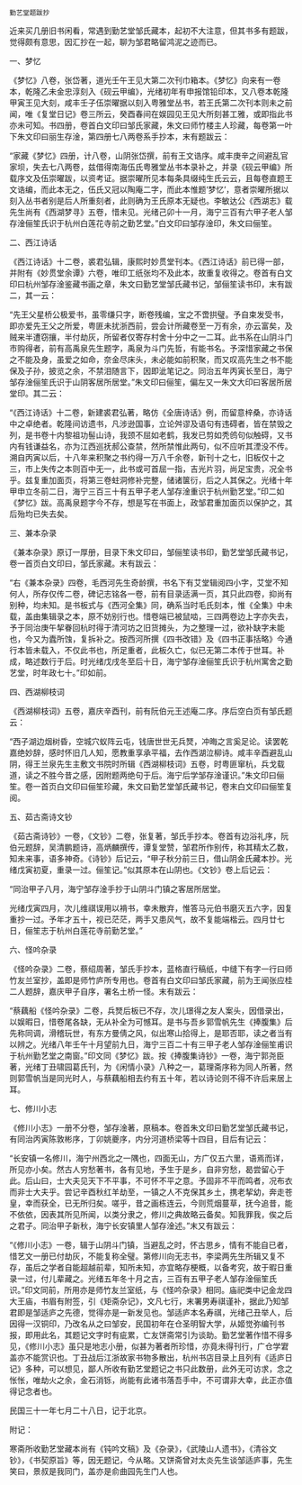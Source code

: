     勤艺堂题跋抄 

   近来买几册旧书闲看，常遇到勤艺堂邹氏藏本，起初不大注意，但其书多有题跋，觉得颇有意思，因汇抄在一起，聊为邹君略留鸿泥之迹而已。

   一、梦忆

   《梦忆》八卷，张岱著，道光壬午王见大第二次刊巾箱本。《梦忆》向来有一卷本，乾隆乙未金忠淳刻入《砚云甲编》，光绪初年有申报馆铅印本，又八卷本乾隆甲寅王见大刻，咸丰壬子伍崇曜据以刻入粤雅堂丛书，若王氏第二次刊本则未之前闻，唯《复堂日记》卷三所云，癸酉春间在娱园见王见大所刻甚工雅，或即指此书亦未可知。书四册，卷首白文印曰邹氏家藏，朱文曰师竹楼主人珍藏，每卷第一叶下朱文印曰丽生存淦，第四册七八两卷系手抄本，末有题跋云：

   “家藏《梦忆》四册，计八卷，山阴张岱撰，前有王文诰序。咸丰庚辛之间避乱官家坝，失去七八两卷，兹借得南海伍氏粤雅堂丛书本录补之，并录《砚云甲编》所载序文及伍崇曜跋，以资考证。据崇曜所见本每条具缀纯生氏云云，且每卷直题王文诰编，而此本无之，伍氏又冠以陶庵二字，而此本惟题‘梦忆’，意者崇曜所据以刻入丛书者别是后人所重刻者，此则确为王氏原本无疑也。李敏达公《西湖志》载先生尚有《西湖梦寻》五卷，惜未见。光绪己卯十一月，海宁三百有六甲子老人邹存淦俪笙氏识于杭州白莲花寺前之勤艺堂。”白文印曰邹存淦印，朱文曰俪笙。

   二、西江诗话

   《西江诗话》十二卷，裘君弘辑，康熙时妙贯堂刊本。《西江诗话》前已得一部，并附有《妙贯堂余谭》六卷，唯印工纸张均不及此本，故重复收得之。卷首有白文印曰杭州邹存淦鉴藏书画之章，朱文曰勤艺堂邹氏藏书记，邹俪笙读书印，末有跋二，其一云：

   “先王父星桥公极爱书，虽零缣只字，断卷残编，宝之不啻拱璧。予自束发受书，即亦爱先王父之所爱，粤匪未扰浙西前，尝会计所藏卷至一万有余，亦云富矣，及贼来半遭窃攘，半付劫灰，所留者仅寄存村舍十分中之一二耳。此书系在山阴斗门市购得者，前有高禹泉先生题字，禹泉为斗门先哲，有能书名。予深惜家藏之书保之不能及身，虽爱之如命，奈金尽床头，未必能如前积聚，而又叹高先生之书不能保及子孙，披览之余，不禁泪随言下，因即泚笔记之。同治五年丙寅长至日，海宁邹存淦俪笙氏识于山阴客居所居堂。”朱文印曰俪笙，偏左又一朱文大印曰客居所居堂印。其二云：

   “《西江诗话》十二卷，新建裘君弘著，略仿《全唐诗话》例，而留意梓桑，亦诗话中之卓绝者。乾隆间访遗书，凡涉逊国事，立论舛谬及语句有违碍者，皆在禁毁之列，是书卷十内黎祖功髻山诗，我颈不屈如老鹤，我发已剪如秃鸧句似触碍，又书内有钱谦益名，亦为江西巡抚郝公查禁，然所禁惟此两句，似不应听其湮没不传。溯自丙寅以后，十八年来积聚之书约得一万八千余卷，新刊十之七，旧板仅十之三，市上失传之本则百中无一，此书或可首屈一指，吉光片羽，尚足宝贵，况全书乎。兹复重加面页，将第三卷蛀洞修补完整，储诸箧衍，后之人其保之。光绪十年甲申立冬前二日，海宁三百三十有五甲子老人邹存淦重识于杭州勤艺堂。”印二如《梦忆》跋。高禹泉题字今不存，想是写在书面上，政邹君重加面页以保护之，其后殆均已失去矣。

   三、兼本杂录

   《兼本杂录》原订一厚册，目录下朱文印曰，邹俪笙读书印，勤艺堂邹氏藏书记，卷一首页白文印曰，邹氏家藏。末有跋云：

   “右《兼本杂录》四卷，毛西河先生奇龄撰，书名下有艾堂辑阅四小字，艾堂不知何人，所存仅传二卷，碑记志铭各一卷，前有目录适满一页，其只此四卷，抑尚有别种，均未知。是书板式与《西河全集》同，确系当时毛氏刻本，惟《全集》中未载，盖由集辑录之本，原不妨别行也。惜卷端已被鼠啮，三四两卷边上字亦失去，予于同治庚午挈眷回杭时得于清河坊之旧货摊头，为之整理一过，欲补缺字未能也，今又为蠹所蚀，复拆补之。按西河所撰《四书改错》及《四书正事括略》今通行本皆未载入，不仅此书也，所足重者，此板久亡，似已无第二本传于世耳。补成，略述数行于后。时光绪戊戌冬至后十日，海宁邹存淦俪笙氏识于杭州寓舍之勤艺堂，时年政七十。”印如前。

   四、西湖柳枝词

   《西湖柳枝词》五卷，嘉庆辛酉刊，前有阮伯元王述庵二序。序后空白页有邹氏题云：

   “西子湖边烟树昏，空城穴蚁阵云屯，钱唐世世无兵燹，冲晦之言奚足论。读罢乾嘉绝妙辞，感时怀旧几人知，愿教重享承平福，去作西湖泣柳诗。咸丰辛酉避乱山阴，得王兰泉先生主敷文书院时所辑《西湖柳枝词》五卷，时粤匪窜杭，兵戈载道，读之不胜今昔之感，因附题两绝句于后。海宁后学邹存淦谨识。”朱文印曰俪笙。卷一首页白文印曰俪笙珍藏，朱文曰勤艺堂邹氏藏书记，卷末白文印曰俪笙复阅。

   五、茹古斋诗文钞

   《茹古斋诗钞》一卷，《文钞》二卷，张复著，邹氏手抄本。卷首有边浴礼序，阮伯元题辞，吴清鹏题诗，高炳麟撰传，谭复堂赞，邹君所作别传，称其精太乙数，知未来事，语多神奇。《诗钞》后记云，“甲子秋分前三日，借山阴金氏藏本抄。光绪戊寅初夏，重录一过。俪笙记。”似其原本在山阴也。《文钞》卷上后记云：

   “同治甲子八月，海宁邹存淦手抄于山阴斗门镇之客居所居堂。

   光绪戊寅四月，次儿维祺误用以褙书，幸未散弃，惟答马元伯书磨灭五六字，因复重抄一过。予年才五十，视已茫茫，两手又患风气，故不复能端楷云。四月廿七日，俪笙志于杭州白莲花寺前勤艺堂。”

   六、怪吟杂录

   《怪吟杂录》二卷，蔡绍周著，邹氏手抄本，蓝格直行稿纸，中缝下有字一行曰师竹友兰室抄，盖即是师竹庐所专用也。卷首有白文印曰邹氏家藏，前为王闻张应桂二人题辞，嘉庆甲子自序，署名土桥一怪。末有跋云：

   “蔡藕船《怪吟杂录》二卷，兵燹后板已不存，次儿璟得之友人案头，因借录出，以娱暇日，惜卷尾各缺，无从补全为可憾耳。是书与吾乡郭雪帆先生《捧腹集》后先称同调，滑稽玩世，有东方曼倩之风，似出寒山拾得上，是耶否耶，读之者当有以辨之。光绪八年壬午十月望前九日，海宁三百二十有三甲子老人邹存淦俪笙甫识于杭州勤艺堂之南窗。”印文同《梦忆》跋。按《捧腹集诗钞》一卷，海宁郭尧臣著，光绪丁丑啸园葛氏刊，为《闲情小录》八种之一，葛理斋序称为同人所著，然则郭雪帆当是同光时人，与蔡藕船相去约有五十年，若以诗论则不得不许后来居上耳。

   七、修川小志

   《修川小志》一册不分卷，邹存淦著，原稿本。卷首朱文印曰勤艺堂邹氏藏书记，有同治丙寅陈敦彬序，丁卯姚夔序，内分河道桥梁等十四目，目后有记云：

   “长安镇一名修川，海宁州西北之一隅也，四面无山，方广仅五六里，语焉而详，所见亦小矣。然古人穷愁著书，各有见地，予生于是乡，自非穷愁，曷尝留心于此。后山曰，士大夫见天下不平事，不可怀不平之意。予固非不平而鸣者，况布衣而非士大夫乎。尝记辛酉秋红羊劫至，一镇之人不克保其乡土，携老挈幼，奔走苍皇，幸而获全，已无所归矣。嗟乎，昔之画栋连云，今则荒烟蔓草，抚今追昔，能不依依，因表其所见所闻，以类分隶之，修川之典故略云备矣。知我罪我，俟之后之君子。同治甲子新秋，海宁长安镇里人邹存淦述。”末又有跋云：

   “《修川小志》一卷，辑于山阴斗门镇，当避乱之时，怀古思乡，情有不能自已者，惜艺文一册已付劫灰，不能复称全璧。第修川向无志书，李梁两先生所辑又复不存，虽后之学者自能超越前辈，知所未知，亦宜略存梗概，以备考究，故于暇日重录一过，付儿辈藏之。光绪五年冬十月之吉，三百有五甲子老人邹存淦俪笙氏识。”印文同前，所用亦是师竹友兰室纸，与《怪吟杂录》相同。庙祀类中记金龙四大王庙，书眉有附签，引《矩斋杂记》，文凡七行，末署男寿祺谨补，据此乃知邹君即是邹适庐之先德，觉得亦是一新发见也。邹适庐本名寿祺，光绪己丑举人，后因得一汉铜印，乃改名从之曰邹安，民国初年在仓圣明智大学，从姬觉弥编刊书报，即用此名，其题记文字时有疵累，亡友饼斋常引为谈助。勤艺堂著作惜不得多见，《修川小志》虽只是地志小册，似甚为著者所珍惜，亦竟未得刊行，广仓学宭盖亦不能赏识也。丁丑战后江浙故家书物多散出，杭州书店目录上且列有《适庐日记》多种，可以想见，鄙人所收有勤艺堂题记之书只此数册，此外无可访求，念之怅怅，唯劫火之余，金石消铄，尚能有此诸书落吾手中，不可谓非大幸，此正亦值得记念者也。

   民国三十一年七月二十八日，记于北京。

   附记：

   寒斋所收勤艺堂藏本尚有《钝吟文稿》及《杂录》，《武陵山人遗书》，《清谷文钞》，《书契原旨》等，因无题记，今从略。又饼斋曾对太炎先生谈邹适庐事，先生笑曰，景叔是我同门，盖亦是俞曲园先生门人也。

